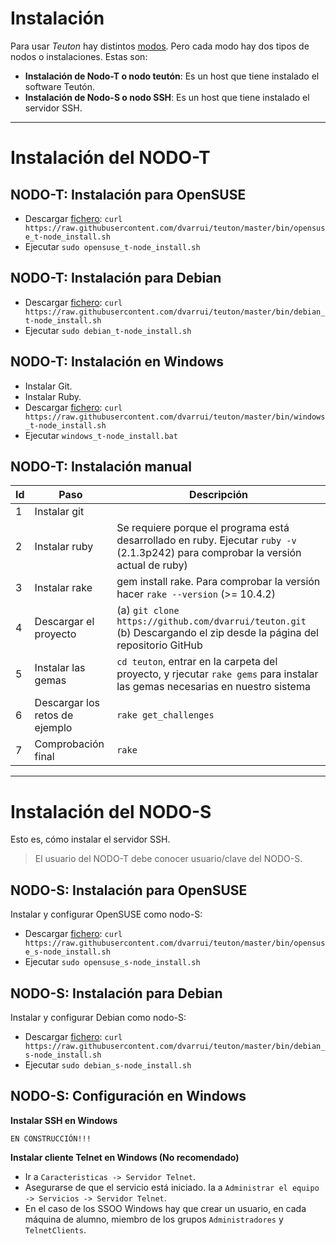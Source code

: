 
# Instalación

Para usar *Teuton* hay distintos [modos](./modos.md).
Pero cada modo hay dos tipos de nodos o instalaciones. Estas son:

* **Instalación de Nodo-T o nodo teutón**: Es un host que tiene instalado el software Teutón.
* **Instalación de Nodo-S o nodo SSH**: Es un host que tiene instalado el servidor SSH.

---

# Instalación del NODO-T

## NODO-T: Instalación para OpenSUSE

* Descargar [fichero](../../../bin/opensuse_t-node_install.sh): `curl https://raw.githubusercontent.com/dvarrui/teuton/master/bin/opensuse_t-node_install.sh`
* Ejecutar `sudo opensuse_t-node_install.sh`

## NODO-T: Instalación para Debian

* Descargar [fichero](../../../bin/debian_t-node_install.sh): `curl https://raw.githubusercontent.com/dvarrui/teuton/master/bin/debian_t-node_install.sh`
* Ejecutar `sudo debian_t-node_install.sh`

## NODO-T: Instalación en Windows

* Instalar Git.
* Instalar Ruby.
* Descargar [fichero](../../../bin/windows_t-node_install.sh): `curl https://raw.githubusercontent.com/dvarrui/teuton/master/bin/windows_t-node_install.sh`
* Ejecutar `windows_t-node_install.bat`

## NODO-T: Instalación manual

| Id | Paso             | Descripción |
| -- | ---------------- | ----------- |
| 1  | Instalar git     | |
| 2  | Instalar ruby    | Se requiere porque el programa está desarrollado en ruby. Ejecutar `ruby -v` (2.1.3p242) para comprobar la versión actual de ruby) |
| 3  | Instalar rake | gem install rake. Para comprobar la versión hacer `rake --version` (>= 10.4.2) |
| 4  | Descargar el proyecto | (a) `git clone https://github.com/dvarrui/teuton.git` (b) Descargando el zip desde la página del repositorio GitHub |
| 5  | Instalar las gemas | `cd teuton`, entrar en la carpeta del proyecto, y rjecutar `rake gems` para instalar las gemas necesarias en nuestro sistema |
| 6  | Descargar los retos de ejemplo | `rake get_challenges` |
| 7  | Comprobación final | `rake` |

---

# Instalación del NODO-S

Esto es, cómo instalar el servidor SSH.

> El usuario del NODO-T debe conocer usuario/clave del NODO-S.

## NODO-S: Instalación para OpenSUSE

Instalar y configurar OpenSUSE como nodo-S:
* Descargar [fichero](../../../bin/opensuse_s-node_install.sh): `curl https://raw.githubusercontent.com/dvarrui/teuton/master/bin/opensuse_s-node_install.sh`
* Ejecutar `sudo opensuse_s-node_install.sh`

## NODO-S: Instalación para Debian

Instalar y configurar Debian como nodo-S:
* Descargar [fichero](../../../bin/debian_s-node_install.sh): `curl https://raw.githubusercontent.com/dvarrui/teuton/master/bin/debian_s-node_install.sh`
* Ejecutar `sudo debian_s-node_install.sh`

## NODO-S: Configuración en Windows

**Instalar SSH en Windows**

`EN CONSTRUCCIÓN!!!`

**Instalar cliente Telnet en Windows (No recomendado)**

* Ir a `Caracteristicas -> Servidor Telnet`.
* Asegurarse de que el servicio está iniciado. Ia a `Administrar el equipo -> Servicios -> Servidor Telnet`.
* En el caso de los SSOO Windows hay que crear un usuario, en cada
máquina de alumno, miembro de los grupos `Administradores` y `TelnetClients`.
